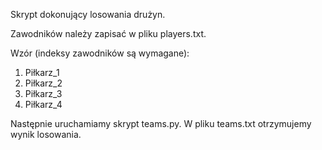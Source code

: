   Skrypt dokonujący losowania drużyn.

  Zawodników należy zapisać w pliku players.txt.
  
  Wzór (indeksy zawodników są wymagane):
1. Piłkarz_1
2. Piłkarz_2
3. Piłkarz_3
4. Piłkarz_4

  Następnie uruchamiamy skrypt teams.py.
W pliku teams.txt otrzymujemy wynik losowania.
